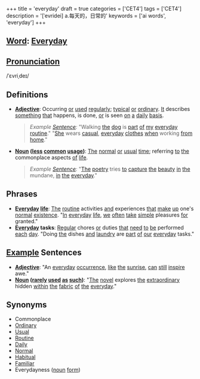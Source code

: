 +++
title = 'everyday'
draft = true
categories = ['CET4']
tags = ['CET4']
description = '[ˈevridei] a.每天的，日常的'
keywords = ['ai words', 'everyday']
+++

## [Word](/en/post/word/): [Everyday](/en/post/everyday/)

## [Pronunciation](/en/post/pronunciation/)
/ˈɛvriˌdeɪ/

## Definitions
- **[Adjective](/en/post/adjective/)**: Occurring [or](/en/post/or/) [used](/en/post/used/) [regularly](/en/post/regularly/); [typical](/en/post/typical/) [or](/en/post/or/) [ordinary](/en/post/ordinary/). [It](/en/post/it/) describes [something](/en/post/something/) [that](/en/post/that/) happens, is done, [or](/en/post/or/) is seen [on](/en/post/on/) [a](/en/post/a/) [daily](/en/post/daily/) [basis](/en/post/basis/). 

  > _Example [Sentence](/en/post/sentence/):_ "Walking [the](/en/post/the/) [dog](/en/post/dog/) is [part](/en/post/part/) [of](/en/post/of/) [my](/en/post/my/) [everyday](/en/post/everyday/) [routine](/en/post/routine/)."
  > "[She](/en/post/she/) wears [casual](/en/post/casual/), [everyday](/en/post/everyday/) [clothes](/en/post/clothes/) [when](/en/post/when/) working [from](/en/post/from/) [home](/en/post/home/)."

- **[Noun](/en/post/noun/) ([less](/en/post/less/) [common](/en/post/common/) [usage](/en/post/usage/))**: [The](/en/post/the/) [normal](/en/post/normal/) [or](/en/post/or/) [usual](/en/post/usual/) [time](/en/post/time/); referring [to](/en/post/to/) [the](/en/post/the/) commonplace aspects [of](/en/post/of/) [life](/en/post/life/).

  > _Example [Sentence](/en/post/sentence/):_ "[The](/en/post/the/) [poetry](/en/post/poetry/) tries [to](/en/post/to/) [capture](/en/post/capture/) [the](/en/post/the/) [beauty](/en/post/beauty/) [in](/en/post/in/) [the](/en/post/the/) mundane, [in](/en/post/in/) [the](/en/post/the/) [everyday](/en/post/everyday/)."

## Phrases
- **[Everyday](/en/post/everyday/) [life](/en/post/life/)**: [The](/en/post/the/) [routine](/en/post/routine/) activities [and](/en/post/and/) experiences [that](/en/post/that/) [make](/en/post/make/) [up](/en/post/up/) one's [normal](/en/post/normal/) [existence](/en/post/existence/). "[In](/en/post/in/) [everyday](/en/post/everyday/) [life](/en/post/life/), [we](/en/post/we/) [often](/en/post/often/) [take](/en/post/take/) [simple](/en/post/simple/) pleasures [for](/en/post/for/) granted."
- **[Everyday](/en/post/everyday/) tasks**: [Regular](/en/post/regular/) chores [or](/en/post/or/) duties [that](/en/post/that/) [need](/en/post/need/) [to](/en/post/to/) [be](/en/post/be/) performed [each](/en/post/each/) [day](/en/post/day/). "Doing [the](/en/post/the/) dishes [and](/en/post/and/) [laundry](/en/post/laundry/) are [part](/en/post/part/) [of](/en/post/of/) [our](/en/post/our/) [everyday](/en/post/everyday/) tasks."

## [Example](/en/post/example/) Sentences
- **[Adjective](/en/post/adjective/)**: "An [everyday](/en/post/everyday/) [occurrence](/en/post/occurrence/), [like](/en/post/like/) [the](/en/post/the/) [sunrise](/en/post/sunrise/), [can](/en/post/can/) [still](/en/post/still/) [inspire](/en/post/inspire/) awe."
- **[Noun](/en/post/noun/) ([rarely](/en/post/rarely/) [used](/en/post/used/) [as](/en/post/as/) [such](/en/post/such/))**: "[The](/en/post/the/) [novel](/en/post/novel/) explores [the](/en/post/the/) [extraordinary](/en/post/extraordinary/) hidden [within](/en/post/within/) [the](/en/post/the/) [fabric](/en/post/fabric/) [of](/en/post/of/) [the](/en/post/the/) [everyday](/en/post/everyday/)."

## Synonyms
- Commonplace
- [Ordinary](/en/post/ordinary/)
- [Usual](/en/post/usual/)
- [Routine](/en/post/routine/)
- [Daily](/en/post/daily/)
- [Normal](/en/post/normal/)
- [Habitual](/en/post/habitual/)
- [Familiar](/en/post/familiar/)
- Everydayness ([noun](/en/post/noun/) [form](/en/post/form/))
